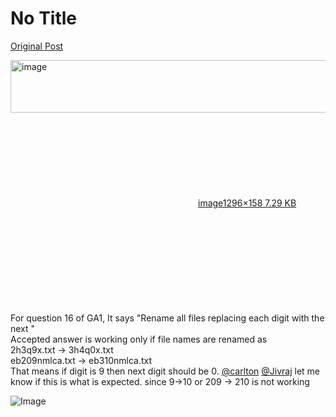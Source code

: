# No Title

[Original Post](https://discourse.onlinedegree.iitm.ac.in/t/161083/3)

<p><div class="lightbox-wrapper"><a class="lightbox" href="https://europe1.discourse-cdn.com/flex013/uploads/iitm/original/3X/f/8/f8af7c6e2fe001c8bf000605b52c903e1b0e6fe1.png" data-download-href="/uploads/short-url/ztYoarmvww2WIkqZVCfsxgyDyhj.png?dl=1" title="image" rel="noopener nofollow ugc"><img src="https://europe1.discourse-cdn.com/flex013/uploads/iitm/original/3X/f/8/f8af7c6e2fe001c8bf000605b52c903e1b0e6fe1.png" alt="image" data-base62-sha1="ztYoarmvww2WIkqZVCfsxgyDyhj" width="690" height="84" data-dominant-color="292D32"><div class="meta"><svg class="fa d-icon d-icon-far-image svg-icon" aria-hidden="true"><use href="#far-image"></use></svg><span class="filename">image</span><span class="informations">1296×158 7.29 KB</span><svg class="fa d-icon d-icon-discourse-expand svg-icon" aria-hidden="true"><use href="#discourse-expand"></use></svg></div></a></div><br>
For question 16 of GA1, It says "Rename all files replacing each digit with the next "<br>
Accepted answer is working only if file names are renamed as<br>
2h3q9x.txt → 3h4q0x.txt<br>
eb209nmlca.txt → eb310nmlca.txt<br>
That means if digit is 9 then next digit should be 0. <a class="mention" href="/u/carlton">@carlton</a> <a class="mention" href="/u/jivraj">@Jivraj</a> let me know if this is what is expected. since 9-&gt;10 or 209 → 210 is not working</p>

![Image](https://europe1.discourse-cdn.com/flex013/uploads/iitm/original/3X/f/8/f8af7c6e2fe001c8bf000605b52c903e1b0e6fe1.png)